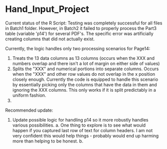 # Hand_Input_Project

Current status of the R Script:
Testing was completely successful for all files in Batch1 folder.
However, in Batch2 it failed to properly process the Part3 table (variable 'p14') for several PDF's. 
The specific error was artificially creating columns that did not actually exist.


Currently, the logic handles only two processing scenarios for Page14:
1) Treats the 13 data columns as 13 columns (occurs when the XXX and numbers overlap and there isn't a lot of margin on either side of values)
2) Splits the "XXX" and numerical portions into separate columns. Occurs when the "XXX" and other row values do not overlap in the x position closely enough. Currently the code is equipped to handle this scenario by essentially picking only the columns that have the data in them and ignoring the XXX columns. This only works if it is split predictably in a uniform fashion. 
3) 



Recommended update:
1) Update possible logic for handling p14 so it more robustly handles various possibilities. 
  a. One thing to explore is to see what would happen if you captured last row of text for column headers. I am not very confident this would help things - probably would end up harming more than helping to be honest. 
  b. 
